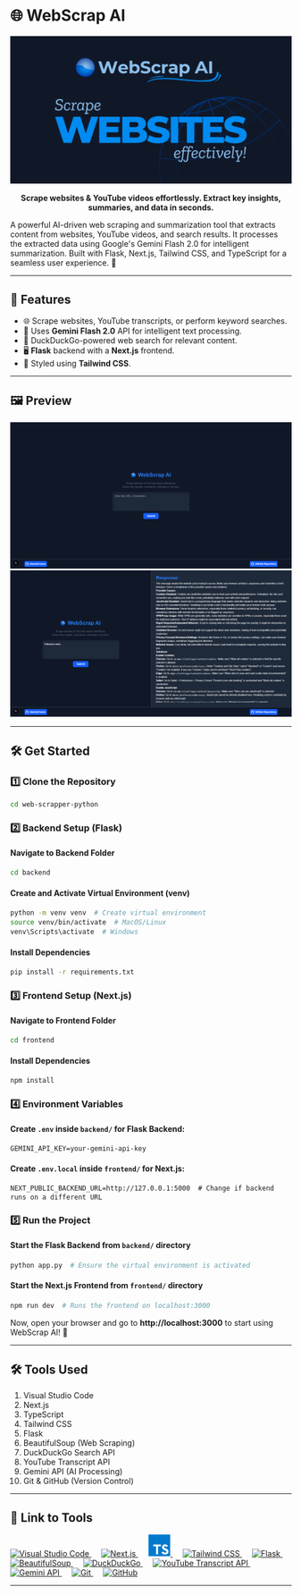 # 🌐 WebScrap AI

![WebScrap AI](./preview/banner.png)

<p align="center"><strong>Scrape websites & YouTube videos effortlessly. Extract key insights, summaries, and data in seconds.</strong></p>

A powerful AI-driven web scraping and summarization tool that extracts content from websites, YouTube videos, and search results. It processes the extracted data using Google's Gemini Flash 2.0 for intelligent summarization. Built with Flask, Next.js, Tailwind CSS, and TypeScript for a seamless user experience. 🚀

---

## 🚀 Features

- 🌐 Scrape websites, YouTube transcripts, or perform keyword searches.
- 🤖 Uses **Gemini Flash 2.0** API for intelligent text processing.
- 🔎 DuckDuckGo-powered web search for relevant content.
- 🖥️ **Flask** backend with a **Next.js** frontend.
- 🎨 Styled using **Tailwind CSS**.

---

## 🖼️ Preview
![Home Page](./preview/home_page.png) 
![Search Result](./preview/result.png)

---

## 🛠️ Get Started

### 1️⃣ Clone the Repository
```sh
cd web-scrapper-python
```

### 2️⃣ Backend Setup (Flask)

#### Navigate to Backend Folder
```sh
cd backend
```

#### Create and Activate Virtual Environment (venv)
```sh
python -m venv venv  # Create virtual environment
source venv/bin/activate  # MacOS/Linux
venv\Scripts\activate  # Windows
```

#### Install Dependencies
```sh
pip install -r requirements.txt
```

### 3️⃣ Frontend Setup (Next.js)

#### Navigate to Frontend Folder
```sh
cd frontend
```

#### Install Dependencies
```sh
npm install
```

### 4️⃣ Environment Variables

#### Create `.env` inside `backend/` for Flask Backend:
```env
GEMINI_API_KEY=your-gemini-api-key
```

#### Create `.env.local` inside `frontend/` for Next.js:
```env
NEXT_PUBLIC_BACKEND_URL=http://127.0.0.1:5000  # Change if backend runs on a different URL
```

### 5️⃣ Run the Project

#### Start the Flask Backend from `backend/` directory
```sh
python app.py  # Ensure the virtual environment is activated
```

#### Start the Next.js Frontend from `frontend/` directory
```sh
npm run dev  # Runs the frontend on localhost:3000
```

Now, open your browser and go to **http://localhost:3000** to start using WebScrap AI! 🚀

---

## 🛠 Tools Used  

<ol>
  <li>Visual Studio Code</li>
  <li>Next.js</li>
  <li>TypeScript</li>
  <li>Tailwind CSS</li>
  <li>Flask</li>
  <li>BeautifulSoup (Web Scraping)</li>
  <li>DuckDuckGo Search API</li>
  <li>YouTube Transcript API</li>
  <li>Gemini API (AI Processing)</li>
  <li>Git & GitHub (Version Control)</li>
</ol>

---

## 🔗 Link to Tools  

<p align="left">
<a href="https://code.visualstudio.com" target="_blank" rel="noreferrer">
  <img src="https://www.vectorlogo.zone/logos/visualstudio_code/visualstudio_code-icon.svg" alt="Visual Studio Code" width="40" height="40"/>
</a>&emsp;
<a href="https://nextjs.org/" target="_blank" rel="noreferrer">
  <img src="https://marcbruederlin.gallerycdn.vsassets.io/extensions/marcbruederlin/next-icons/0.1.0/1723747598319/Microsoft.VisualStudio.Services.Icons.Default" alt="Next.js" width="40" height="40"/>
</a>&emsp;
<a href="https://www.typescriptlang.org/" target="_blank" rel="noreferrer">
  <img src="https://raw.githubusercontent.com/devicons/devicon/master/icons/typescript/typescript-original.svg" alt="TypeScript" width="40" height="40"/>
</a>&emsp;
<a href="https://tailwindcss.com/" target="_blank" rel="noreferrer">
  <img src="https://www.vectorlogo.zone/logos/tailwindcss/tailwindcss-icon.svg" alt="Tailwind CSS" width="40" height="40"/>
</a>&emsp;
<a href="https://flask.palletsprojects.com/" target="_blank" rel="noreferrer">
  <img src="https://play-lh.googleusercontent.com/ekpyJiZppMBBxCR5hva9Zz1pr3MYlFP-vWTYR3eIU7HOMAmg3jCJengHJ1GFgFMyyYc" alt="Flask" width="40" height="40"/>
</a>&emsp;
<a href="https://www.crummy.com/software/BeautifulSoup/" target="_blank" rel="noreferrer">
  <img src="https://cdn-icons-png.flaticon.com/512/1348/1348781.png" alt="BeautifulSoup" width="40" height="40"/>
</a>&emsp;
<a href="https://duckduckgo.com/" target="_blank" rel="noreferrer">
  <img src="https://cdn-llcdl.nitrocdn.com/QAgOfWkPLJQEZBsznqhKTXqQaWtXlbkU/assets/images/optimized/rev-f21cbe9/direction.com/wp-content/uploads/2023/05/duckduckgo.png" alt="DuckDuckGo" width="40" height="40"/>
</a>&emsp;
<a href="https://developers.google.com/youtube/v3/docs/captions" target="_blank" rel="noreferrer">
  <img src="https://upload.wikimedia.org/wikipedia/commons/e/ef/Youtube_logo.png" alt="YouTube Transcript API" width="40" />
</a>&emsp;
<a href="https://ai.google.dev/" target="_blank" rel="noreferrer">
  <img src="https://pipedream.com/s.v0/app_ArhjGP/logo/orig" alt="Gemini API" width="40" height="40"/>
</a>&emsp;
<a href="https://git-scm.com/" target="_blank" rel="noreferrer">
  <img src="https://www.vectorlogo.zone/logos/git-scm/git-scm-icon.svg" alt="Git" width="40" height="40"/>
</a>&emsp;
<a href="https://github.com/" target="_blank" rel="noreferrer">
  <img src="https://uxwing.com/wp-content/themes/uxwing/download/brands-and-social-media/github-white-icon.png" alt="GitHub" width="40" height="40"/>
</a>
</p>

---

